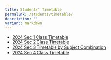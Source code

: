 ```yaml
---
title: Students' Timetable
permalink: /students/timetable/
description: ""
variant: markdown
---
```

* [2024 Sec 1 Class Timetable](/files/2024/2024_Sec_1_Class_Timetable.pdf)
* [2024 Sec 2 Class Timetable](/files/2024/2024_Sec_2_Class_Timetable.pdf)
* [2024 Sec 3 Timetable by Subject Combination](/files/2024/2024_Sec_3T1___3T7_Timetable.pdf)
* [2024 Sec 4 Class Timetable](/files/2024/2024_Sec_4_5_Class_Timetable.pdf)